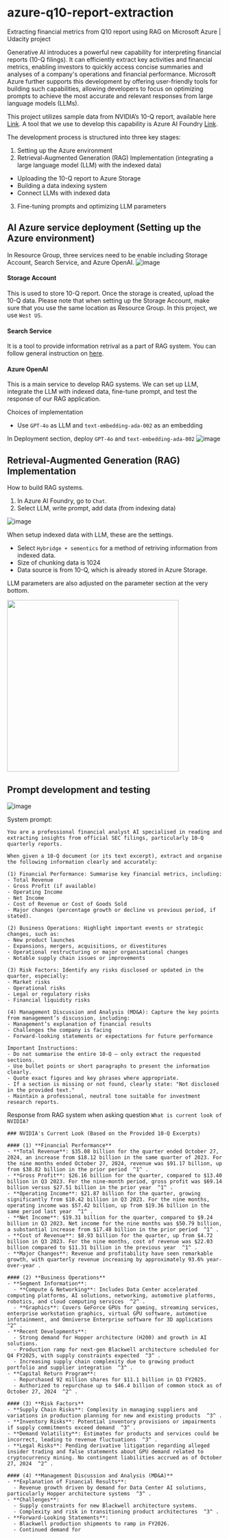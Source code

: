 # azure-q10-report-extraction
Extracting financial metrics from Q10 report using RAG on Microsoft Azure | Udacity project

Generative AI introduces a powerful new capability for interpreting financial reports (10-Q filings). It can efficiently extract key activities and financial metrics, enabling investors to quickly access concise summaries and analyses of a company's operations and financial performance. Microsoft Azure further supports this development by offering user-friendly tools for building such capabilities, allowing developers to focus on optimizing prompts to achieve the most accurate and relevant responses from large language models (LLMs).

This project utilizes sample data from NVIDIA’s 10-Q report, available here [Link](https://www.sec.gov/Archives/edgar/data/1045810/000104581024000264/nvda-20240728.htm).
A tool that we use to develop this capability is Azure AI Foundry [Link](https://ai.azure.com/).

The development process is structured into three key stages:
1. Setting up the Azure environment
2. Retrieval-Augmented Generation (RAG) Implementation (integrating a large language model (LLM) with the indexed data)
  - Uploading the 10-Q report to Azure Storage
  - Building a data indexing system
  - Connect LLMs with indexed data
3. Fine-tuning prompts and optimizing LLM parameters

## AI Azure service deployment (Setting up the Azure environment)
In Resource Group, three services need to be enable including Storage Account, Search Service, and Azure OpenAI.
![image](https://github.com/user-attachments/assets/79b5ffdf-4073-4439-b8a5-dda0d3920fe0)
#### Storage Account
This is used to store 10-Q report. Once the storage is created, upload the 10-Q data. Please note that when setting up the Storage Account, make sure that you use the same location as Resource Group. In this project, we use `West US`.
#### Search Service
It is a tool to provide information retrival as a part of RAG system. You can follow general instruction on [here](https://learn.microsoft.com/en-us/azure/search/search-create-service-portal).
#### Azure OpenAI
This is a main service to develop RAG systems. We can set up LLM, integrate the LLM with indexed data, fine-tune prompt, and test the response of our RAG application. 

Choices of implementation
- Use `GPT-4o` as LLM and `text-embedding-ada-002` as an embedding


In Deployment section, deploy `GPT-4o` and `text-embedding-ada-002`
![image](https://github.com/user-attachments/assets/8001e36a-4689-4740-a017-fb33f428c361)


## Retrieval-Augmented Generation (RAG) Implementation
How to build RAG systems.
1. In Azure AI Foundry, go to `Chat`.
2. Select LLM, write prompt, add data (from indexing data)

![image](https://github.com/user-attachments/assets/60440175-28bf-42d0-aa6f-f389b3d5e60a)

When setup indexed data with LLM, these are the settings.
- Select `Hybridge + sementics` for a method of retriving information from indexed data.
- Size of chunking data is 1024
- Data source is from 10-Q, which is already stored in Azure Storage.

LLM parameters are also adjusted on the parameter section at the very bottom.

<img src="https://github.com/user-attachments/assets/67b15992-cd71-4480-b3cd-133eb562eab8" width="400"/>


## Prompt development and testing

![image](https://github.com/user-attachments/assets/c041341c-88ea-4346-87e0-0409a45b444b)

System prompt:
```
You are a professional financial analyst AI specialised in reading and extracting insights from official SEC filings, particularly 10-Q quarterly reports.

When given a 10-Q document (or its text excerpt), extract and organise the following information clearly and accurately:

(1) Financial Performance: Summarise key financial metrics, including:
- Total Revenue
- Gross Profit (if available)
- Operating Income
- Net Income
- Cost of Revenue or Cost of Goods Sold
- Major changes (percentage growth or decline vs previous period, if stated).

(2) Business Operations: Highlight important events or strategic changes, such as:
- New product launches
- Expansions, mergers, acquisitions, or divestitures
- Operational restructuring or major organisational changes
- Notable supply chain issues or improvements

(3) Risk Factors: Identify any risks disclosed or updated in the quarter, especially:
- Market risks
- Operational risks
- Legal or regulatory risks
- Financial liquidity risks

(4) Management Discussion and Analysis (MD&A): Capture the key points from management’s discussion, including:
- Management’s explanation of financial results
- Challenges the company is facing
- Forward-looking statements or expectations for future performance

Important Instructions:
- Do not summarise the entire 10-Q — only extract the requested sections.
- Use bullet points or short paragraphs to present the information clearly.
- Quote exact figures and key phrases where appropriate.
- If a section is missing or not found, clearly state: "Not disclosed in the provided text."
- Maintain a professional, neutral tone suitable for investment research reports.
```

Response from RAG system when asking question `What is current look of NVIDIA?`
```
### NVIDIA's Current Look (Based on the Provided 10-Q Excerpts)  
   
#### (1) **Financial Performance**  
- **Total Revenue**: $35.08 billion for the quarter ended October 27, 2024, an increase from $18.12 billion in the same quarter of 2023. For the nine months ended October 27, 2024, revenue was $91.17 billion, up from $38.82 billion in the prior period  ^1^ .  
- **Gross Profit**: $26.16 billion for the quarter, compared to $13.40 billion in Q3 2023. For the nine-month period, gross profit was $69.14 billion versus $27.51 billion in the prior year  ^1^ .  
- **Operating Income**: $21.87 billion for the quarter, growing significantly from $10.42 billion in Q3 2023. For the nine months, operating income was $57.42 billion, up from $19.36 billion in the same period last year  ^1^ .  
- **Net Income**: $19.31 billion for the quarter, compared to $9.24 billion in Q3 2023. Net income for the nine months was $50.79 billion, a substantial increase from $17.48 billion in the prior period  ^1^ .  
- **Cost of Revenue**: $8.93 billion for the quarter, up from $4.72 billion in Q3 2023. For the nine months, cost of revenue was $22.03 billion compared to $11.31 billion in the previous year  ^1^ .  
- **Major Changes**: Revenue and profitability have seen remarkable growth, with quarterly revenue increasing by approximately 93.6% year-over-year .  
   
#### (2) **Business Operations**  
- **Segment Information**:  
  - **Compute & Networking**: Includes Data Center accelerated computing platforms, AI solutions, networking, automotive platforms, robotics, and cloud computing services  ^2^ .  
  - **Graphics**: Covers GeForce GPUs for gaming, streaming services, enterprise workstation graphics, virtual GPU software, automotive infotainment, and Omniverse Enterprise software for 3D applications  ^2^ .  
- **Recent Developments**:  
  - Strong demand for Hopper architecture (H200) and growth in AI solutions.  
  - Production ramp for next-gen Blackwell architecture scheduled for Q4 FY2025, with supply constraints expected  ^3^ .  
  - Increasing supply chain complexity due to growing product portfolio and supplier integration  ^3^ .  
- **Capital Return Program**:  
  - Repurchased 92 million shares for $11.1 billion in Q3 FY2025.  
  - Authorized to repurchase up to $46.4 billion of common stock as of October 27, 2024  ^2^ .  
   
#### (3) **Risk Factors**  
- **Supply Chain Risks**: Complexity in managing suppliers and variations in production planning for new and existing products  ^3^ .  
- **Inventory Risks**: Potential inventory provisions or impairments if supply commitments exceed demand  ^3^ .  
- **Demand Volatility**: Estimates for products and services could be incorrect, leading to revenue fluctuations  ^3^ .  
- **Legal Risks**: Pending derivative litigation regarding alleged insider trading and false statements about GPU demand related to cryptocurrency mining. No contingent liabilities accrued as of October 27, 2024  ^2^ .  
   
#### (4) **Management Discussion and Analysis (MD&A)**  
- **Explanation of Financial Results**:  
  - Revenue growth driven by demand for Data Center AI solutions, particularly Hopper architecture systems  ^3^ .  
- **Challenges**:  
  - Supply constraints for new Blackwell architecture systems.  
  - Complexity and risk in transitioning product architectures  ^3^ .  
- **Forward-Looking Statements**:  
  - Blackwell production shipments to ramp in FY2026.  
  - Continued demand for
```

